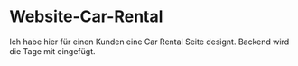 # Website-Car-Rental
Ich habe hier für einen Kunden eine Car Rental Seite designt. Backend wird die Tage mit eingefügt.
